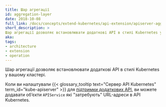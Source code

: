 ```yaml
---
title: Шар агрегації
id: aggregation-layer
date: 2018-10-08
full_link: /docs/concepts/extend-kubernetes/api-extension/apiserver-aggregation/
short_description: >
Шар агрегації дозволяє встановлювати додаткові API в стилі Kubernetes у вашому кластері.
aka: 
tags:
- architecture
- extension
- operation
---
```

 Шар агрегації дозволяє встановлювати додаткові API в стилі Kubernetes у вашому кластері.

<!--more-->

Коли ви налаштували {{< glossary_tooltip text="Сервер API Kubernetes" term_id="kube-apiserver" >}} для [підтримки додаткових API](/docs/tasks/extend-kubernetes/configure-aggregation-layer/), ви можете додавати обʼєкти `APIService` які "затребують" URL-адреси в API Kubernetes.
